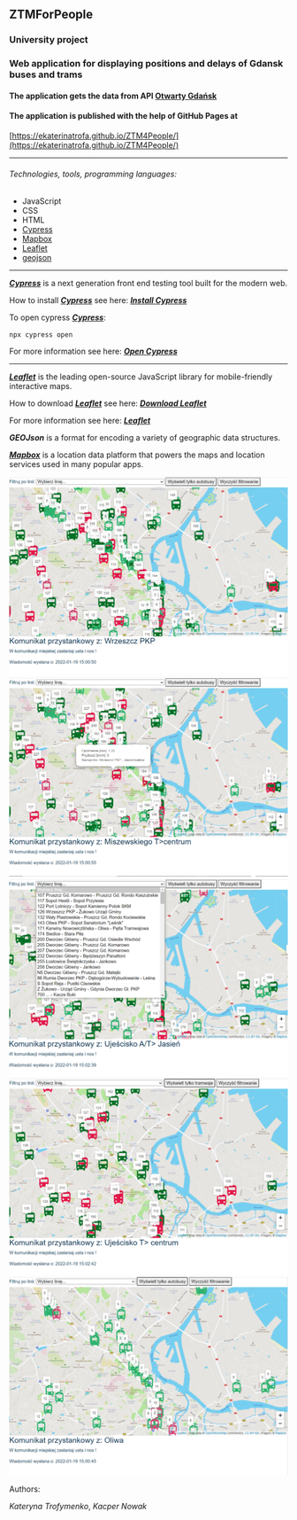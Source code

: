 ## ZTMForPeople

### University project
### Web application for displaying positions and delays of Gdansk buses and trams

#### The application gets the data from API [Otwarty Gdańsk](https://ckan.multimediagdansk.pl/dataset/tristar)
#### The application is published with the help of GitHub Pages at
[https://ekaterinatrofa.github.io/ZTM4People/](https://ekaterinatrofa.github.io/ZTM4People/)

---

###### Technologies, tools, programming languages: 
- JavaScript
- CSS
- HTML
- [Cypress](https://docs.cypress.io)
- [Mapbox](https://docs.mapbox.com/help/getting-started/)
- [Leaflet](https://leafletjs.com/)
- [geojson](https://geojson.io/)
---

***[Cypress](https://docs.cypress.io)*** is a next generation front end testing tool built for the modern web. 

How to install ***[Cypress](https://docs.cypress.io)*** see here: ***[Install Cypress](https://docs.cypress.io/guides/getting-started/installing-cypress#System-requirements)***

To open cypress ***[Cypress](https://docs.cypress.io)***:
```
npx cypress open
```
For more information see here: ***[Open Cypress](https://docs.cypress.io/guides/getting-started/installing-cypress#Opening-Cypress)***

---
***[Leaflet](https://leafletjs.com/)*** is the leading open-source JavaScript library for mobile-friendly interactive maps. 

How to download ***[Leaflet](https://leafletjs.com/)*** see here: ***[Download Leaflet](https://leafletjs.com/download.html)***

For more information see here: ***[Leaflet](https://leafletjs.com/index.html)***

***GEOJson*** is a format for encoding a variety of geographic data structures.

***[Mapbox](https://docs.mapbox.com/help/getting-started/)*** is a location data platform that powers the maps and location services used in many popular apps. 



![](./images/img_1.png)
![](./images/img_2.png)
![](./images/img_3.png)
![](./images/img_4.PNG)
![](./images/img_5.PNG)

Authors:

_Kateryna Trofymenko_, _Kacper Nowak_